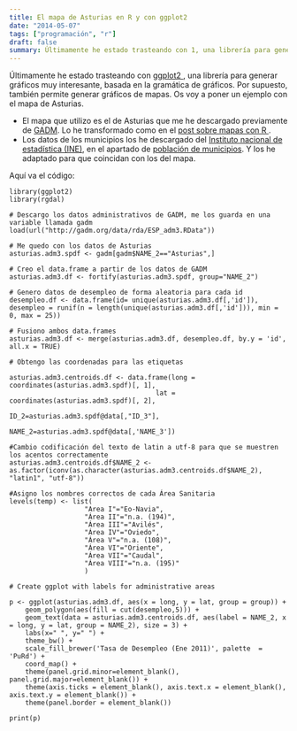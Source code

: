 ```yaml
---
title: El mapa de Asturias en R y con ggplot2
date: "2014-05-07"
tags: ["programación", "r"]
draft: false
summary: Últimamente he estado trasteando con 1, una librería para generar gráficos muy interesante, basada en la gramática de gráficos.
---
```


Últimamente he estado trasteando con [ ggplot2 ](http://ggplot2.org/), una librería para generar gráficos muy interesante, basada en la gramática de gráficos. Por supuesto, también permite generar gráficos de mapas.
Os voy a poner un ejemplo con el mapa de Asturias.

* El mapa que utilizo es el de Asturias que me he descargado previamente de [GADM]( http://www.gadm.org ). Lo he transformado como en el [ post sobre mapas con R ]( index.php?option=com_content&amp;view=article&amp;id=12:mapas-con-r&amp;catid=8:r&amp;Itemid=101 ).
* Los datos de los municipios los he descargado del [Instituto nacional de estadística (INE)]( http://www.ine.es ), en el apartado de [población de municipios]( http://www.ine.es/jaxi/menu.do?type=pcaxis&amp;path=%2Ft20%2Fe260&amp;file=inebase&amp;L=0 ). Y los he adaptado para que coincidan con los del mapa.

Aquí va el código:

    library(ggplot2)
    library(rgdal)

    # Descargo los datos administrativos de GADM, me los guarda en una variable llamada gadm
    load(url("http://gadm.org/data/rda/ESP_adm3.RData"))

    # Me quedo con los datos de Asturias
    asturias.adm3.spdf <- gadm[gadm$NAME_2=="Asturias",]

    # Creo el data.frame a partir de los datos de GADM
    asturias.adm3.df <- fortify(asturias.adm3.spdf, group="NAME_2")

    # Genero datos de desempleo de forma aleatoria para cada id
    desempleo.df <- data.frame(id= unique(asturias.adm3.df[,'id']), desempleo = runif(n = length(unique(asturias.adm3.df[,'id'])), min = 0, max = 25))
    
    # Fusiono ambos data.frames
    asturias.adm3.df <- merge(asturias.adm3.df, desempleo.df, by.y = 'id', all.x = TRUE)

    # Obtengo las coordenadas para las etiquetas

    asturias.adm3.centroids.df <- data.frame(long = coordinates(asturias.adm3.spdf)[, 1], 
                                         lat = coordinates(asturias.adm3.spdf)[, 2],
                                         ID_2=asturias.adm3.spdf@data[,"ID_3"],
                                         NAME_2=asturias.adm3.spdf@data[,'NAME_3']) 

    #Cambio codificación del texto de latin a utf-8 para que se muestren los acentos correctamente
    asturias.adm3.centroids.df$NAME_2 <- as.factor(iconv(as.character(asturias.adm3.centroids.df$NAME_2), "latin1", "utf-8"))

    #Asigno los nombres correctos de cada Área Sanitaria
    levels(temp) <- list(
                       "Area I"="Eo-Navia",
                       "Área II"="n.a. (194)",
                       "Área III"="Avilés",
                       "Área IV"="Oviedo",
                       "Área V"="n.a. (108)",
                       "Área VI"="Oriente",
                       "Área VII"="Caudal",
                       "Área VIII"="n.a. (195)"
                       )

    # Create ggplot with labels for administrative areas

    p <- ggplot(asturias.adm3.df, aes(x = long, y = lat, group = group)) +
        geom_polygon(aes(fill = cut(desempleo,5))) +
        geom_text(data = asturias.adm3.centroids.df, aes(label = NAME_2, x = long, y = lat, group = NAME_2), size = 3) +
        labs(x=" ", y=" ") +
        theme_bw() +
        scale_fill_brewer('Tasa de Desempleo (Ene 2011)', palette  = 'PuRd') +
        coord_map() +
        theme(panel.grid.minor=element_blank(), panel.grid.major=element_blank()) +
        theme(axis.ticks = element_blank(), axis.text.x = element_blank(), axis.text.y = element_blank()) +
        theme(panel.border = element_blank())
    
    print(p)
